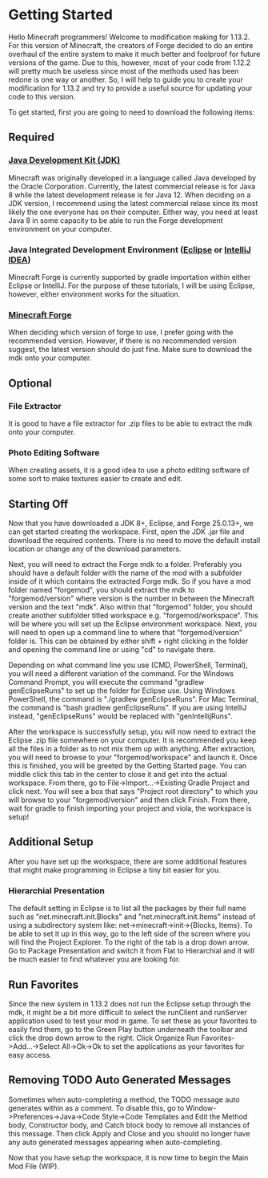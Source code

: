 # Getting Started

Hello Minecraft programmers! Welcome to modification making for 1.13.2. For this version of Minecraft, the creators of Forge decided to do an entire overhaul of the entire system to make it much better and foolproof for future versions of the game. Due to this, however, most of your code from 1.12.2 will pretty much be useless since most of the methods used has been redone is one way or another. So, I will help to guide you to create your modification for 1.13.2 and try to provide a useful source for updating your code to this version.

To get started, first you are going to need to download the following items:

## Required

### [Java Development Kit (JDK)](https://www.oracle.com/technetwork/java/javase/downloads/index.html)

Minecraft was originally developed in a language called Java developed by the Oracle Corporation. Currently, the latest commercial release is for Java 8 while the latest development release is for Java 12. When deciding on a JDK version, I recommend using the latest commercial relase since its most likely the one everyone has on their computer. Either way, you need at least Java 8 in some capacity to be able to run the Forge development environment on your computer.

### Java Integrated Development Environment ([Eclipse](https://www.eclipse.org/downloads/packages/release/2019-03/r/eclipse-ide-enterprise-java-developers) or [IntelliJ IDEA](https://www.jetbrains.com/idea/download/))

Minecraft Forge is currently supported by gradle importation within either Eclipse or IntelliJ. For the purpose of these tutorials, I will be using Eclipse, however, either environment works for the situation.

### [Minecraft Forge](https://files.minecraftforge.net/maven/net/minecraftforge/forge/index_1.13.2.html)

When deciding which version of forge to use, I prefer going with the recommended version. However, if there is no recommended version suggest, the latest version should do just fine. Make sure to download the mdk onto your computer.

## Optional

### File Extractor

It is good to have a file extractor for .zip files to be able to extract the mdk onto your computer.

### Photo Editing Software

When creating assets, it is a good idea to use a photo editing software of some sort to make textures easier to create and edit.

## Starting Off

Now that you have downloaded a JDK 8+, Eclipse, and Forge 25.0.13+, we can get started creating the workspace. First, open the JDK .jar file and download the required contents. There is no need to move the default install location or change any of the download parameters. 

Next, you will need to extract the Forge mdk to a folder. Preferably you should have a default folder with the name of the mod with a subfolder inside of it which contains the extracted Forge mdk. So if you have a mod folder named "forgemod", you should extract the mdk to "forgemod/version" where version is the number in between the Minecraft version and the text "mdk". Also within that "forgemod" folder, you should create another subfolder titled workspace e.g. "forgemod/workspace". This will be where you will set up the Eclipse environment workspace. Next, you will need to open up a command line to where that "forgemod/version" folder is. This can be obtained by either shift + right clicking in the folder and opening the command line or using "cd" to navigate there.

Depending on what command line you use (CMD, PowerShell, Terminal), you will need a different variation of the command. For the Windows Command Prompt, you will execute the command "gradlew genEclipseRuns" to set up the folder for Eclipse use. Using Windows PowerShell, the command is "./gradlew genEclipseRuns". For Mac Terminal, the command is "bash gradlew genEclipseRuns". If you are using IntelliJ instead, "genEclipseRuns" would be replaced with "genIntellijRuns".

After the workspace is successfully setup, you will now need to extract the Eclipse .zip file somewhere on your computer. It is recommended you keep all the files in a folder as to not mix them up with anything. After extraction, you will need to browse to your "forgemod/workspace" and launch it. Once this is finished, you will be greeted by the Getting Started page. You can middle click this tab in the center to close it and get into the actual workspace. From there, go to File->Import...->Existing Gradle Project and click next. You will see a box that says "Project root directory" to which you will browse to your "forgemod/version" and then click Finish. From there, wait for gradle to finish importing your project and viola, the workspace is setup!

## Additional Setup

After you have set up the workspace, there are some additional features that might make programming in Eclipse a tiny bit easier for you.

### Hierarchial Presentation

The default setting in Eclipse is to list all the packages by their full name such as "net.minecraft.init.Blocks" and "net.minecraft.init.Items" instead of using a subdirectory system like: net->minecraft->init->{Blocks, Items}. To be able to set it up in this way, go to the left side of the screen where you will find the Project Explorer. To the right of the tab is a drop down arrow. Go to Package Presentation and switch it from Flat to Hierarchial and it will be much easier to find whatever you are looking for.

## Run Favorites

Since the new system in 1.13.2 does not run the Eclipse setup through the mdk, it might be a bit more difficult to select the runClient and runServer application used to test your mod in game. To set these as your favorites to easily find them, go to the Green Play button underneath the toolbar and click the drop down arrow to the right. Click Organize Run Favorites->Add...->Select All->Ok->Ok to set the applications as your favorites for easy access.

## Removing TODO Auto Generated Messages

Sometimes when auto-completing a method, the TODO message auto generates within as a comment. To disable this, go to Window->Preferences->Java->Code Style->Code Templates and Edit the Method body, Constructor body, and Catch block body to remove all instances of this message. Then click Apply and Close and you should no longer have any auto generated messages appearing when auto-completing.

Now that you have setup the workspace, it is now time to begin the Main Mod File (WIP).
